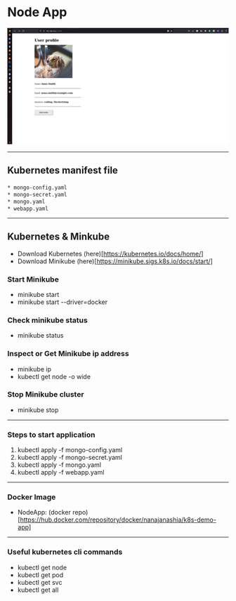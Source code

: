 # Node App
  ![Alt text](image.png)

***

## Kubernetes manifest file
    * mongo-config.yaml
    * mongo-secret.yaml
    * mongo.yaml
    * webapp.yaml
  
*** 
## Kubernetes & Minkube 
* Download Kubernetes (here)[https://kubernetes.io/docs/home/]
* Download Minikube (here)[https://minikube.sigs.k8s.io/docs/start/]
### Start Minikube
* minikube start 
* minikube start  --driver=docker 
### Check minikube status
* minikube status
### Inspect or Get Minikube ip address
* minikube ip 
* kubectl get node -o wide
### Stop Minikube cluster
* minikube stop 

*** 
### Steps to start application
1. kubectl apply -f mongo-config.yaml
2. kubectl apply -f mongo-secret.yaml
3. kubectl apply -f mongo.yaml
4. kubectl apply -f webapp.yaml


***
### Docker Image
* NodeApp: (docker repo)[https://hub.docker.com/repository/docker/nanajanashia/k8s-demo-app]

*** 
### Useful kubernetes cli commands
* kubectl get node
* kubectl get pod
* kubectl get svc
* kubectl get all
